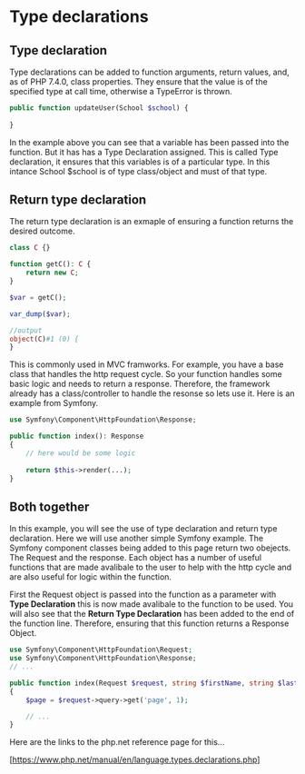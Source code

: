 # Type declarations

## Type declaration

Type declarations can be added to function arguments, return values, and, as of PHP 7.4.0, class properties. They ensure that the value is of the specified type at call time, otherwise a TypeError is thrown. 

``` php
public function updateUser(School $school) {
	
}
```

In the example above you can see that a variable has been passed into the function. But it has has a Type Declaration assigned. This is called Type declaration, it ensures that this variables is of a particular type. In this intance School $school is of type class/object and must of that type.

## Return type declaration

The return type declaration is an exmaple of ensuring a function returns the desired outcome.


```php
class C {}

function getC(): C {
    return new C;
}

$var = getC();

var_dump($var);

//output
object(C)#1 (0) {
}
```

This is commonly used in MVC framworks. For example, you have a base class that handles the http request cycle. So your function handles some basic logic and needs to return a response. Therefore, the framework already has a class/controller to handle the resonse so lets use it. Here is an example from Symfony.

```php
use Symfony\Component\HttpFoundation\Response;

public function index(): Response
{
    // here would be some logic
    
    return $this->render(...);
}
``` 


## Both together

In this example, you will see the use of type declaration and return type declaration. Here we will use another simple Symfony example. The Symfony component classes being added to this page return two obejects. The Request and the response. Each object has a number of useful functions that are made avalibale to the user to help with the http cycle and are also useful for logic within the function. 

First the Request object is passed into the function as a parameter with **Type Declaration** this is now made avalibale to the function to be used. You will also see that the **Return Type Declaration** has been added to the end of the function line. Therefore, ensuring that this function returns a Response Object.

```php
use Symfony\Component\HttpFoundation\Request;
use Symfony\Component\HttpFoundation\Response;
// ...

public function index(Request $request, string $firstName, string $lastName): Response
{
    $page = $request->query->get('page', 1);

    // ...
}
```

Here are the links to the php.net reference page for this...

[https://www.php.net/manual/en/language.types.declarations.php]
